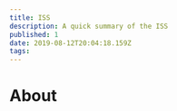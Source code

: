 ```yaml
---
title: ISS
description: A quick summary of the ISS
published: 1
date: 2019-08-12T20:04:18.159Z
tags: 
---
```


# About